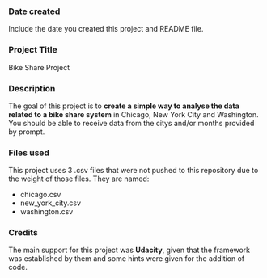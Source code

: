 ### Date created
Include the date you created this project and README file.

### Project Title
Bike Share Project

### Description
The goal of this project is to **create a simple way to analyse the data related to a bike share system** in Chicago, New York City and Washington. You should be able to receive data from the citys and/or months provided by prompt.

### Files used
This project uses 3 .csv files that were not pushed to this repository due to the weight of those files. They are named:
- chicago.csv
- new_york_city.csv
- washington.csv

### Credits
The main support for this project was **Udacity**, given that the framework was established by them and some hints were given for the addition of code.

